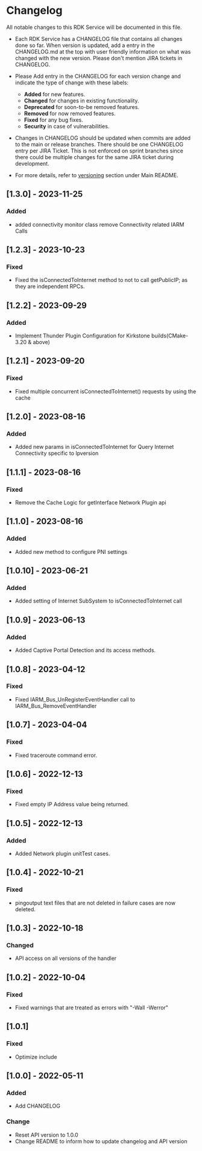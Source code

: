 # Changelog

All notable changes to this RDK Service will be documented in this file.

* Each RDK Service has a CHANGELOG file that contains all changes done so far. When version is updated, add a entry in the CHANGELOG.md at the top with user friendly information on what was changed with the new version. Please don't mention JIRA tickets in CHANGELOG. 

* Please Add entry in the CHANGELOG for each version change and indicate the type of change with these labels:
    * **Added** for new features.
    * **Changed** for changes in existing functionality.
    * **Deprecated** for soon-to-be removed features.
    * **Removed** for now removed features.
    * **Fixed** for any bug fixes.
    * **Security** in case of vulnerabilities.

* Changes in CHANGELOG should be updated when commits are added to the main or release branches. There should be one CHANGELOG entry per JIRA Ticket. This is not enforced on sprint branches since there could be multiple changes for the same JIRA ticket during development. 

* For more details, refer to [versioning](https://github.com/rdkcentral/rdkservices#versioning) section under Main README.

## [1.3.0] - 2023-11-25
### Added 
- added connectivity monitor class remove Connectivity related IARM Calls

## [1.2.3] - 2023-10-23
### Fixed
- Fixed the isConnectedToInternet method to not to call getPublicIP; as they are independent RPCs.

## [1.2.2] - 2023-09-29
### Added
- Implement Thunder Plugin Configuration for Kirkstone builds(CMake-3.20 & above)

## [1.2.1] - 2023-09-20
### Fixed
- Fixed multiple concurrent isConnectedToInternet() requests by using the cache

## [1.2.0] - 2023-08-16
### Added
- Added new params in isConnectedToInternet for Query Internet Connectivity specific to Ipversion

## [1.1.1] - 2023-08-16
### Fixed
- Remove the Cache Logic for getInterface Network Plugin api

## [1.1.0] - 2023-08-16
### Added
- Added new method to configure PNI settings

## [1.0.10] - 2023-06-21
### Added
- Added setting of Internet SubSystem to isConnectedToInternet call

## [1.0.9] - 2023-06-13
### Added
- Added Captive Portal Detection and its access methods.

## [1.0.8] - 2023-04-12
### Fixed
- Fixed IARM_Bus_UnRegisterEventHandler  call to IARM_Bus_RemoveEventHandler

## [1.0.7] - 2023-04-04
### Fixed
- Fixed traceroute command error.

## [1.0.6] - 2022-12-13
### Fixed
- Fixed empty IP Address value being returned.

## [1.0.5] - 2022-12-13
### Added
- Added Network plugin unitTest cases.

## [1.0.4] - 2022-10-21
### Fixed
- pingoutput text files that are not deleted in failure cases are now deleted.

## [1.0.3] - 2022-10-18
### Changed
- API access on all versions of the handler


## [1.0.2] - 2022-10-04
### Fixed
- Fixed warnings that are treated as errors with "-Wall -Werror"

## [1.0.1]
### Fixed
- Optimize include

## [1.0.0] - 2022-05-11
### Added
- Add CHANGELOG

### Change
- Reset API version to 1.0.0
- Change README to inform how to update changelog and API version

